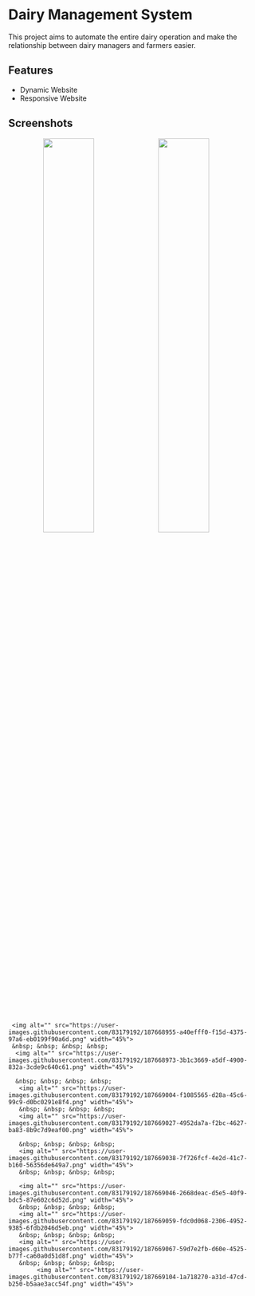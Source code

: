 
# Dairy Management System

This project aims to automate the entire dairy operation and make
            the relationship between dairy managers and farmers easier.


## Features

- Dynamic Website
- Responsive Website


## Screenshots

<p align="center">
  <img alt="" src="https://user-images.githubusercontent.com/83179192/187668890-262977ca-c391-45e0-b4b9-6691afec40a6.png" width="45%">

  <img alt="" src="https://user-images.githubusercontent.com/83179192/187668943-ab7d209e-0632-4ec2-ab37-be48e500ad9c.png" width="45%">
  &nbsp; &nbsp; &nbsp; &nbsp;
 
   
     <img alt="" src="https://user-images.githubusercontent.com/83179192/187668955-a40efff0-f15d-4375-97a6-eb0199f90a6d.png" width="45%">
     &nbsp; &nbsp; &nbsp; &nbsp;
      <img alt="" src="https://user-images.githubusercontent.com/83179192/187668973-3b1c3669-a5df-4900-832a-3cde9c640c61.png" width="45%">
      
      &nbsp; &nbsp; &nbsp; &nbsp;
       <img alt="" src="https://user-images.githubusercontent.com/83179192/187669004-f1085565-d28a-45c6-99c9-d0bc0291e8f4.png" width="45%">
       &nbsp; &nbsp; &nbsp; &nbsp;
       <img alt="" src="https://user-images.githubusercontent.com/83179192/187669027-4952da7a-f2bc-4627-ba83-8b9c7d9eaf00.png" width="45%">
       
       &nbsp; &nbsp; &nbsp; &nbsp;
       <img alt="" src="https://user-images.githubusercontent.com/83179192/187669038-7f726fcf-4e2d-41c7-b160-56356de649a7.png" width="45%">
       &nbsp; &nbsp; &nbsp; &nbsp;
       
       <img alt="" src="https://user-images.githubusercontent.com/83179192/187669046-2668deac-d5e5-40f9-bdc5-87e602c6d52d.png" width="45%">
       &nbsp; &nbsp; &nbsp; &nbsp;
       <img alt="" src="https://user-images.githubusercontent.com/83179192/187669059-fdc0d068-2306-4952-9385-6fdb2046d5eb.png" width="45%">
       &nbsp; &nbsp; &nbsp; &nbsp;
       <img alt="" src="https://user-images.githubusercontent.com/83179192/187669067-59d7e2fb-d60e-4525-b77f-ca60a0d51d8f.png" width="45%">
       &nbsp; &nbsp; &nbsp; &nbsp;
            <img alt="" src="https://user-images.githubusercontent.com/83179192/187669104-1a718270-a31d-47cd-b250-b5aae3acc54f.png" width="45%">
</p>





